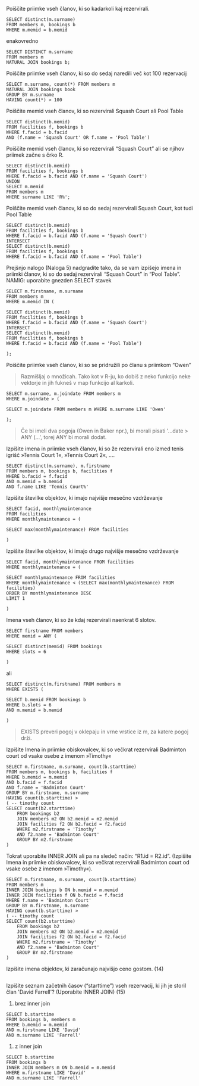 Poiščite priimke vseh članov, ki so kadarkoli kaj rezervirali. 

```
SELECT distinct(m.surname) 
FROM members m, bookings b
WHERE m.memid = b.memid
```

enakovredno

```
SELECT DISTINCT m.surname
FROM members m
NATURAL JOIN bookings b;
```

Poiščite priimke vseh članov, ki so do sedaj naredili več kot 100 rezervacij

```
SELECT m.surname, count(*) FROM members m
NATURAL JOIN bookings book
GROUP BY m.surname
HAVING count(*) > 100
```

Poiščite memid vseh članov, ki so rezervirali Squash Court  ali Pool Table 

```
SELECT distinct(b.memid)
FROM facilities f, bookings b
WHERE f.facid = b.facid
AND (f.name = 'Squash Court' OR f.name = 'Pool Table')
```

Poiščite memid vseh članov, ki so rezervirali “Squash Court” ali se njihov 
priimek začne s črko R. 

```
SELECT distinct(b.memid)
FROM facilities f, bookings b
WHERE f.facid = b.facid AND (f.name = 'Squash Court')
UNION
SELECT m.memid
FROM members m
WHERE surname LIKE 'R%';
```

Poiščite memid vseh članov, ki so do sedaj rezervirali Squash Court, kot tudi 
Pool Table

```
SELECT distinct(b.memid)
FROM facilities f, bookings b
WHERE f.facid = b.facid AND (f.name = 'Squash Court')
INTERSECT
SELECT distinct(b.memid)
FROM facilities f, bookings b
WHERE f.facid = b.facid AND (f.name = 'Pool Table')
```

Prejšnjo nalogo (Naloga 5) nadgradite tako, da se vam izpišejo imena in priimki 
članov, ki so do sedaj rezervirali “Squash Court” in “Pool Table”. NAMIG: 
uporabite gnezden SELECT stavek 

```
SELECT m.firstname, m.surname
FROM members m
WHERE m.memid IN (

SELECT distinct(b.memid)
FROM facilities f, bookings b
WHERE f.facid = b.facid AND (f.name = 'Squash Court')
INTERSECT
SELECT distinct(b.memid)
FROM facilities f, bookings b
WHERE f.facid = b.facid AND (f.name = 'Pool Table')

);
```

Poiščite priimke vseh članov, ki so se pridružili po članu s priimkom “Owen”

> Razmišljaj o množicah. Tako kot v R-ju, ko dobiš z neko funkcijo
> neke vektorje in jih fukneš v map funkcijo al karkoli.

```
SELECT m.surname, m.joindate FROM members m
WHERE m.joindate > (

SELECT m.joindate FROM members m WHERE m.surname LIKE 'Owen'

);
```

> Če bi imeli dva pogoja (Owen in Baker npr.), bi morali pisati 
> '...date > ANY (...', torej ANY bi morali dodat.

Izpišite imena in priimke vseh članov, ki so že rezervirali eno izmed tenis igrišč »Tennis Court 1«, »Tennis Court 2«, …. 

```
SELECT distinct(m.surname), m.firstname 
FROM members m, bookings b, facilities f
WHERE b.facid = f.facid
AND m.memid = b.memid
AND f.name LIKE 'Tennis Court%'
```

Izpišite številke objektov, ki imajo najvišje mesečno vzdrževanje

```
SELECT facid, monthlymaintenance 
FROM facilities
WHERE monthlymaintenance = (

SELECT max(monthlymaintenance) FROM facilities

)
```

Izpišite številke objektov, ki imajo drugo najvišje mesečno vzdrževanje

```
SELECT facid, monthlymaintenance FROM facilities
WHERE monthlymaintenance = (

SELECT monthlymaintenance FROM facilities
WHERE monthlymaintenance < (SELECT max(monthlymaintenance) FROM facilities)
ORDER BY monthlymaintenance DESC
LIMIT 1

)
```

Imena vseh članov, ki so že kdaj rezervirali naenkrat 6 slotov. 

```
SELECT firstname FROM members
WHERE memid = ANY (

SELECT distinct(memid) FROM bookings
WHERE slots = 6

)
```

ali

```
SELECT distinct(m.firstname) FROM members m
WHERE EXISTS (

SELECT b.memid FROM bookings b
WHERE b.slots = 6
AND m.memid = b.memid

)
```

> EXISTS preveri pogoj v oklepaju in vrne vrstice iz m, za
> katere pogoj drži.

Izpišite Imena in priimke obiskovalcev, ki so večkrat rezervirali Badminton 
court od vsake osebe z imenom »Timothy«  

```
SELECT m.firstname, m.surname, count(b.starttime) 
FROM members m, bookings b, facilities f 
WHERE b.memid = m.memid
AND b.facid = f.facid
AND f.name = 'Badminton Court'
GROUP BY m.firstname, m.surname
HAVING count(b.starttime) > 
( -- timothy count
SELECT count(b2.starttime)
    FROM bookings b2
    JOIN members m2 ON b2.memid = m2.memid
    JOIN facilities f2 ON b2.facid = f2.facid
    WHERE m2.firstname = 'Timothy'
    AND f2.name = 'Badminton Court'
    GROUP BY m2.firstname
)
```

Tokrat uporabite INNER JOIN ali pa na sledeč način: “R1.id = R2.id”. (Izpišite 
Imena in priimke obiskovalcev, ki so večkrat rezervirali Badminton court od 
vsake osebe z imenom »Timothy«). 

```
SELECT m.firstname, m.surname, count(b.starttime) 
FROM members m
INNER JOIN bookings b ON b.memid = m.memid
INNER JOIN facilities f ON b.facid = f.facid
WHERE f.name = 'Badminton Court'
GROUP BY m.firstname, m.surname
HAVING count(b.starttime) > 
( -- timothy count
SELECT count(b2.starttime)
    FROM bookings b2
    JOIN members m2 ON b2.memid = m2.memid
    JOIN facilities f2 ON b2.facid = f2.facid
    WHERE m2.firstname = 'Timothy'
    AND f2.name = 'Badminton Court'
    GROUP BY m2.firstname
)
```

Izpišite imena objektov, ki zaračunajo najvišjo ceno gostom. (14)

```

```

Izpišite seznam začetnih časov (“starttime”) vseh rezervacij, ki jih je storil član 
'David Farrell'? (Uporabite INNER JOIN) (15)

1. brez inner join

```
SELECT b.starttime
FROM bookings b, members m
WHERE b.memid = m.memid
AND m.firstname LIKE 'David' 
AND m.surname LIKE 'Farrell'
```

1. z inner join

```
SELECT b.starttime
FROM bookings b
INNER JOIN members m ON b.memid = m.memid
WHERE m.firstname LIKE 'David' 
AND m.surname LIKE 'Farrell'
```

